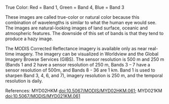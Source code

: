 True Color: Red = Band 1, Green = Band 4, Blue = Band 3

These images are called true-color or natural color because this combination of wavelengths is similar to what the human eye would see. The images are natural-looking images of land surface, oceanic and atmospheric features. The downside of this set of bands is that they tend to produce a hazy image.

The MODIS Corrected Reflectance imagery is available only as near real-time imagery. The imagery can be visualized in Worldview and the Global Imagery Browse Services (GIBS). The sensor resolution is 500 m and 250 m (Bands 1 and 2 have a sensor resolution of 250 m, Bands 3 – 7 have a sensor resolution of 500m, and Bands 8 - 36 are 1 km. Band 1 is used to sharpen Band 3, 4, 6, and 7), imagery resolution is 250 m, and the temporal resolution is daily.

References: MYD02HKM [doi:10.5067/MODIS/MYD02HKM.061](https://doi.org/10.5067/MODIS/MYD02HKM.061); MYD021KM [doi:10.5067/MODIS/MYD021KM.061](https://doi.org/10.5067/MODIS/MYD021KM.061)
